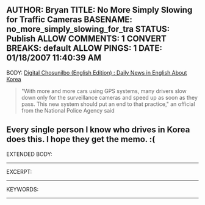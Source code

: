 AUTHOR: Bryan
TITLE: No More Simply Slowing for Traffic Cameras
BASENAME: no_more_simply_slowing_for_tra
STATUS: Publish
ALLOW COMMENTS: 1
CONVERT BREAKS: __default__
ALLOW PINGS: 1
DATE: 01/18/2007 11:40:39 AM
-----
BODY:
<a title="Digital Chosunilbo (English Edition) : Daily News in English About Korea" href="http://english.chosun.com/w21data/html/news/200701/200701090028.html">Digital Chosunilbo (English Edition) : Daily News in English About Korea</a>

<blockquote>"With more and more cars using GPS systems, many drivers slow down only for the surveillance cameras and speed up as soon as they pass. This new system should put an end to that practice," an official from the National Police Agency said</blockquote>

Every single person I know who drives in Korea does this. I hope they get the memo. :(
-----
EXTENDED BODY:

-----
EXCERPT:

-----
KEYWORDS:

-----


